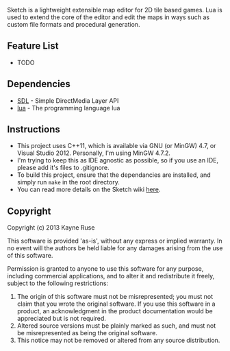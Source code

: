 Sketch is a lightweight extensible map editor for 2D tile based games. Lua is used to extend the core of the editor and edit the maps in ways such as custom file formats and procedural generation.

## Feature List

* TODO

## Dependencies

* [SDL](http://www.libsdl.org/) - Simple DirectMedia Layer API
* [lua](http://www.lua.org/) - The programming language lua

## Instructions

* This project uses C++11, which is available via GNU (or MinGW) 4.7, or Visual Studio 2012. Personally, I'm using MinGW 4.7.2.
* I'm trying to keep this as IDE agnostic as possible, so if you use an IDE, please add it's files to .gitignore.
* To build this project, ensure that the dependancies are installed, and simply run `make` in the root directory.
* You can read more details on the Sketch wiki [here](https://github.com/Ratstail91/Sketch/wiki).

## Copyright

Copyright (c) 2013 Kayne Ruse

This software is provided 'as-is', without any express or implied warranty. In no event will the authors be held liable for any damages arising from the use of this software.

Permission is granted to anyone to use this software for any purpose, including commercial applications, and to alter it and redistribute it freely, subject to the following restrictions:

1. The origin of this software must not be misrepresented; you must not claim that you wrote the original software. If you use this software in a product, an acknowledgment in the product documentation would be appreciated but is not required.
2. Altered source versions must be plainly marked as such, and must not be misrepresented as being the original software.
3. This notice may not be removed or altered from any source distribution.

